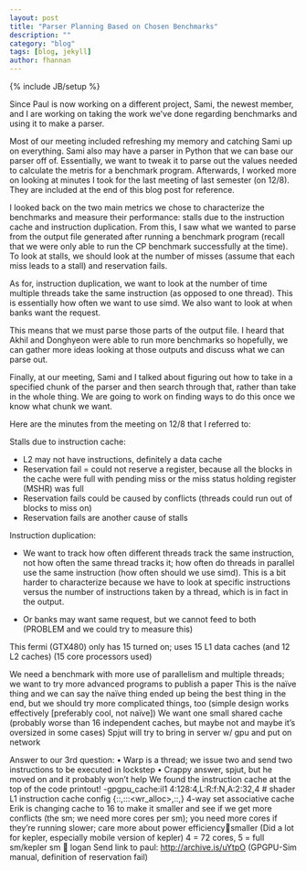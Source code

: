 ```yaml
---
layout: post
title: "Parser Planning Based on Chosen Benchmarks"
description: ""
category: "blog"
tags: [blog, jekyll]
author: fhannan
---
```

{% include JB/setup %}
 
 
Since Paul is now working on a different project, Sami, the newest member, and I are working on taking the work we've done regarding benchmarks and using it to make a parser.

Most of our meeting included refreshing my memory and catching Sami up on everything. Sami also may have a parser in Python that we can base our parser off of. Essentially, we want to tweak it to parse out the values needed to calculate the metris for a benchmark program. Afterwards, I worked more on looking at minutes I took for the last meeting of last semester (on 12/8). They are included at the end of this blog post for reference.

I looked back on the two main metrics we chose to characterize the benchmarks and measure their performance: stalls due to the instruction cache and instruction duplication. From this, I saw what we wanted to parse from the output file generated after running a benchmark program (recall that we were only able to run the CP benchmark successfully at the time). To look at stalls, we should look at the number of misses (assume that each miss leads to a stall) and reservation fails.

As for, instruction duplication, we want to look at the number of time multiple threads take the same instruction (as opposed to one thread). This is essentially how often we want to use simd. We also want to look at when banks want the request.

This means that we must parse those parts of the output file. I heard that Akhil and Donghyeon were able to run more benchmarks so hopefully, we can gather more ideas looking at those outputs and discuss what we can parse out.

Finally, at our meeting, Sami and I talked about figuring out how to take in a specified chunk of the parser and then search through that, rather than take in the whole thing. We are going to work on finding ways to do this once we know what chunk we want.


Here are the minutes from the meeting on 12/8 that I referred to:


Stalls due to instruction cache:
- L2 may not have instructions, definitely a data cache
- Reservation fail = could not reserve a register, because all the blocks in the cache were full with pending miss or the miss status holding register (MSHR) was full
- Reservation fails could be caused by conflicts (threads could run out of blocks to miss on)
- Reservation fails are another cause of stalls

Instruction duplication:
- We want to track how often different threads track the same instruction, not how often the same thread tracks it; how often do threads in parallel use the same instruction (how often should we use simd). This is a bit harder to characterize because  we have to look at specific instructions versus the number of instructions taken by a thread, which is in fact in the output.

- Or banks may want same request, but we cannot feed to both (PROBLEM and we could try to measure this)

This fermi (GTX480) only has 15 turned on; uses 15 L1 data caches (and 12 L2 caches) (15 core processors used)

We need a benchmark with more use of parallelism and multiple threads; we want to try more advanced programs to publish a paper
This is the naïve thing and we can say the naïve thing ended up being the best thing in the end, but we should try more complicated things, too (simple design works effectively [preferably cool, not naïve])
We want one small shared cache (probably worse than 16 independent caches, but maybe not and maybe it’s oversized in some cases)
Spjut will try to bring in server w/ gpu and put on network

Answer to our 3rd question:
•	Warp is a thread; we issue two and send two instructions to be executed in lockstep
•	Crappy answer, spjut, but he moved on and it probably won’t help
We found the instruction cache at the top of the code printout!
-gpgpu_cache:il1     4:128:4,L:R:f:N,A:2:32,4 # shader L1 instruction cache config  {<nsets>:<bsize>:<assoc>,<rep>:<wr>:<alloc>:<wr_alloc>,<mshr>:<N>:<merge>,<mq>}
4-way set associative cache
Erik is changing cache to 16 to make it smaller and see if we get more conflicts (the sm; we need more cores per sm); you need more cores if they’re running slower;
care more about power efficiencysmaller (Did a lot for kepler, especially mobile version of kepler)
4 = 72 cores, 5 = full sm/kepler sm  logan
Send link to paul: http://archive.is/uYtpO (GPGPU-Sim manual, definition of reservation fail)

